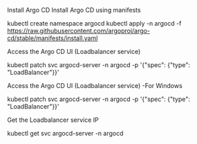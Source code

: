 Install Argo CD
Install Argo CD using manifests

kubectl create namespace argocd
kubectl apply -n argocd -f https://raw.githubusercontent.com/argoproj/argo-cd/stable/manifests/install.yaml

Access the Argo CD UI (Loadbalancer service)

kubectl patch svc argocd-server -n argocd -p '{"spec": {"type": "LoadBalancer"}}'

Access the Argo CD UI (Loadbalancer service) -For Windows

kubectl patch svc argocd-server -n argocd -p '{\"spec\": {\"type\": \"LoadBalancer\"}}'

Get the Loadbalancer service IP

kubectl get svc argocd-server -n argocd

